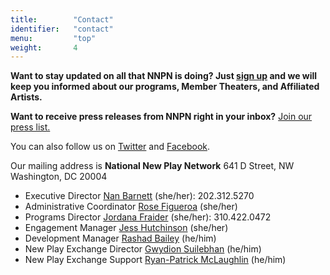 ```yaml
---
title:        "Contact"
identifier:   "contact"
menu:         "top"
weight:       4
---
```


**Want to stay updated on all that NNPN is doing? Just [sign up](//eepurl.com/dDpGvT) and we will keep you informed about our programs,  Member Theaters, and Affiliated Artists.**

**Want to receive press releases from NNPN right in your inbox?** [Join our press list.](http://eepurl.com/begCw9)

You can also follow us on [Twitter](//twitter.com/#!/NewPlayNetwork) and [Facebook](//www.facebook.com/pages/national-new-play-network/105667195944).

Our mailing address is
**National New Play Network**
641 D Street, NW
Washington, DC 20004

- Executive Director [Nan Barnett](mailto:nan@nnpn.org) (she/her): 202.312.5270
- Administrative Coordinator [Rose Figueroa](mailto:rose@nnpn.org) (she/her)
- Programs Director [Jordana Fraider](mailto:jordana@nnpn.org) (she/her): 310.422.0472
- Engagement Manager [Jess Hutchinson](mailto:jess@nnpn.org) (she/her)
- Development Manager [Rashad Bailey](mailto:rashad@nnpn.org) (he/him)
- New Play Exchange Director [Gwydion Suilebhan](mailto:gwydion@nnpn.org) (he/him)
- New Play Exchange Support [Ryan-Patrick McLaughlin](mailto:support@nnpn.org) (he/him)

